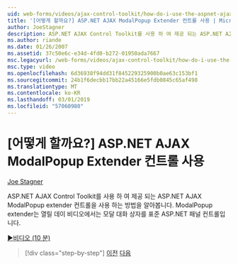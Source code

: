 ```yaml
---
uid: web-forms/videos/ajax-control-toolkit/how-do-i-use-the-aspnet-ajax-modalpopup-extender-control
title: '[어떻게 할까요?] ASP.NET AJAX ModalPopup Extender 컨트롤 사용 | Microsoft 문서'
author: JoeStagner
description: ASP.NET AJAX Control Toolkit를 사용 하 여 제공 되는 ASP.NET AJAX ModalPopup extender 컨트롤을 사용 하는 방법을 알아봅니다. 이 비디오는 ModalPopup extender는 사용 하는 중...
ms.author: riande
ms.date: 01/26/2007
ms.assetid: 37c50e6c-e34d-4fd0-b272-01950ada7667
msc.legacyurl: /web-forms/videos/ajax-control-toolkit/how-do-i-use-the-aspnet-ajax-modalpopup-extender-control
msc.type: video
ms.openlocfilehash: 6d36938f94dd31f845229325900b0ae63c153bf1
ms.sourcegitcommit: 24b1f6decbb17bb22a45166e5fdb0845c65af498
ms.translationtype: MT
ms.contentlocale: ko-KR
ms.lasthandoff: 03/01/2019
ms.locfileid: "57060980"
---
```

<a name="how-do-i-use-the-aspnet-ajax-modalpopup-extender-control"></a>[어떻게 할까요?] ASP.NET AJAX ModalPopup Extender 컨트롤 사용
====================
[Joe Stagner](https://github.com/JoeStagner)

ASP.NET AJAX Control Toolkit를 사용 하 여 제공 되는 ASP.NET AJAX ModalPopup extender 컨트롤을 사용 하는 방법을 알아봅니다. ModalPopup extender는 열릴 데이 비디오에서는 모달 대화 상자를 표준 ASP.NET 패널 컨트롤입니다.

[&#9654;비디오 (10 분)](https://channel9.msdn.com/Blogs/ASP-NET-Site-Videos/how-do-i-use-the-aspnet-ajax-modalpopup-extender-control)

> [!div class="step-by-step"]
> [이전](how-do-i-use-the-aspnet-ajax-popup-control-extender.md)
> [다음](how-do-i-use-the-aspnet-ajax-alwaysvisible-control-extender.md)
